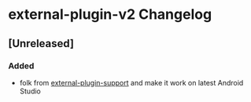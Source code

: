 <!-- Keep a Changelog guide -> https://keepachangelog.com -->

# external-plugin-v2 Changelog

## [Unreleased]
### Added

- folk from [external-plugin-support](https://github.com/Sunzxyong/external-plugin-support) and make it work on latest
  Android Studio
